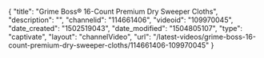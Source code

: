 {
    "title": "Grime Boss&reg; 16-Count Premium Dry Sweeper Cloths",
    "description": "",
    "channelid": "114661406",
    "videoid": "109970045",
    "date_created": "1502519043",
    "date_modified": "1504805107",
    "type": "captivate",
    "layout": "channelVideo",
    "url": "\/latest-videos\/grime-boss-16-count-premium-dry-sweeper-cloths\/114661406-109970045"
}